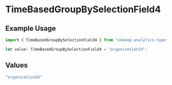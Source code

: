 # TimeBasedGroupBySelectionField4

## Example Usage

```typescript
import { TimeBasedGroupBySelectionField4 } from "inkeep-analytics-typescript/models/components";

let value: TimeBasedGroupBySelectionField4 = "organizationId";
```

## Values

```typescript
"organizationId"
```